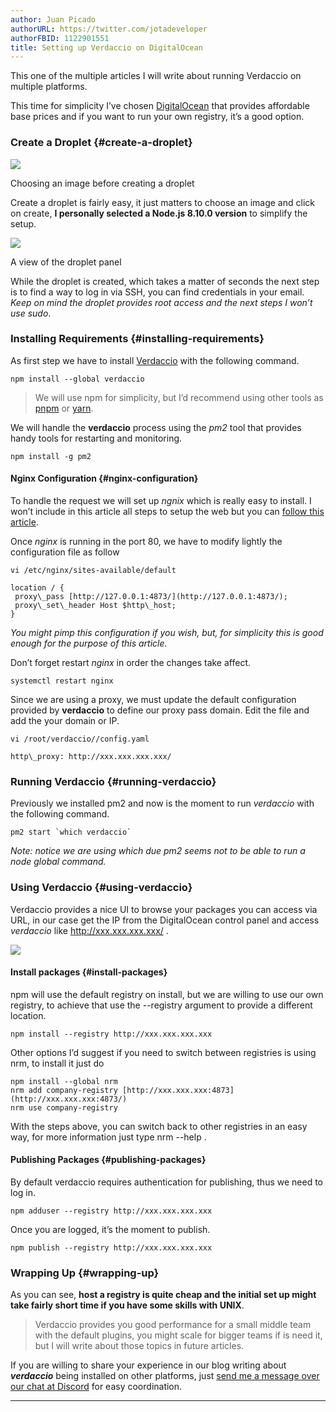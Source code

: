 ```yaml
---
author: Juan Picado
authorURL: https://twitter.com/jotadeveloper
authorFBID: 1122901551
title: Setting up Verdaccio on DigitalOcean
---
```


This one of the multiple articles I will write about running Verdaccio on multiple platforms.

This time for simplicity I’ve chosen [DigitalOcean](https://www.digitalocean.com/) that provides affordable base prices and if you want to run your own registry, it’s a good option.

<!--truncate-->

### Create a Droplet {#create-a-droplet}

![](https://cdn-images-1.medium.com/max/1024/1*04T_T0af4mEZrJq4QBKKcQ.png)<figcaption>Choosing an image before creating a droplet</figcaption>

Create a droplet is fairly easy, it just matters to choose an image and click on create, **I personally selected a Node.js 8.10.0 version** to simplify the setup.

![](https://cdn-images-1.medium.com/max/1024/1*V1GIMttiMPYuX8FLKuumRg.png)<figcaption>A view of the droplet panel</figcaption>

While the droplet is created, which takes a matter of seconds the next step is to find a way to log in via SSH, you can find credentials in your email. _Keep on mind the droplet provides root access and the next steps I won’t use sudo_.

### Installing Requirements {#installing-requirements}

As first step we have to install [Verdaccio](https://verdaccio.org/) with the following command.

```
npm install --global verdaccio
```

> We will use npm for simplicity, but I’d recommend using other tools as [pnpm](https://pnpm.js.org/) or [yarn](https://yarnpkg.com/en/).

We will handle the **verdaccio** process using the _pm2_ tool that provides handy tools for restarting and monitoring.

```
npm install -g pm2
```

#### Nginx Configuration {#nginx-configuration}

To handle the request we will set up _ngnix_ which is really easy to install. I won’t include in this article all steps to setup the web but you can [follow this article](https://www.digitalocean.com/community/tutorials/how-to-install-nginx-on-ubuntu-16-04).

Once _nginx_ is running in the port 80, we have to modify lightly the configuration file as follow

```
vi /etc/nginx/sites-available/default

location / {
 proxy\_pass [http://127.0.0.1:4873/](http://127.0.0.1:4873/);
 proxy\_set\_header Host $http\_host;
}
```

_You might pimp this configuration if you wish, but, for simplicity this is good enough for the purpose of this article._

Don’t forget restart _nginx_ in order the changes take affect.

```
systemctl restart nginx
```

Since we are using a proxy, we must update the default configuration provided by **verdaccio** to define our proxy pass domain. Edit the file and add the your domain or IP.

```
vi /root/verdaccio//config.yaml

http\_proxy: http://xxx.xxx.xxx.xxx/
```

### Running Verdaccio {#running-verdaccio}

Previously we installed pm2 and now is the moment to run _verdaccio_ with the following command.

```
pm2 start `which verdaccio`
```

_Note: notice we are using which due pm2 seems not to be able to run a node global command._

### Using Verdaccio {#using-verdaccio}

Verdaccio provides a nice UI to browse your packages you can access via URL, in our case get the IP from the DigitalOcean control panel and access _verdaccio_ like http://xxx.xxx.xxx.xxx/ .

![](https://cdn-images-1.medium.com/max/1024/1*l5oyR93jMLDOJnYUv88IZg.png)

#### Install packages {#install-packages}

npm will use the default registry on install, but we are willing to use our own registry, to achieve that use the --registry argument to provide a different location.

```
npm install --registry http://xxx.xxx.xxx.xxx
```

Other options I’d suggest if you need to switch between registries is using nrm, to install it just do

```
npm install --global nrm
nrm add company-registry [http://xxx.xxx.xxx:4873](http://xxx.xxx.xxx:4873/)
nrm use company-registry
```

With the steps above, you can switch back to other registries in an easy way, for more information just type nrm --help .

#### Publishing Packages {#publishing-packages}

By default verdaccio requires authentication for publishing, thus we need to log in.

```
npm adduser --registry http://xxx.xxx.xxx.xxx
```

Once you are logged, it’s the moment to publish.

```
npm publish --registry http://xxx.xxx.xxx.xxx
```

### Wrapping Up {#wrapping-up}

As you can see, **host a registry is quite cheap and the initial set up might take fairly short time if you have some skills with UNIX**.

> Verdaccio provides you good performance for a small middle team with the default plugins, you might scale for bigger teams if is need it, but I will write about those topics in future articles.

If you are willing to share your experience in our blog writing about **_verdaccio_** being installed on other platforms, just [send me a message over our chat at Discord](http://chat.verdaccio.org) for easy coordination.

---
